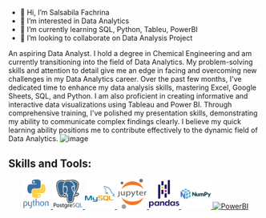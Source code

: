 - 👋 Hi, I’m Salsabila Fachrina
- 👀 I’m interested in Data Analytics
- 🌱 I’m currently learning SQL, Python, Tableu, PowerBI
- 💞️ I’m looking to collaborate on Data Analysis Project

An aspiring Data Analyst. I hold a degree in Chemical Engineering and am currently transitioning into the field of Data Analytics. My problem-solving skills and attention to detail give me an edge in facing and overcoming new challenges in my Data Analytics career. Over the past few months, I've dedicated time to enhance my data analysis skills, mastering Excel, Google Sheets, SQL, and Python. I am also proficient in creating informative and interactive data visualizations using Tableau and Power BI. Through comprehensive training, I've polished my presentation skills, demonstrating my ability to communicate complex findings clearly. I believe my quick learning ability positions me to contribute effectively to the dynamic field of Data Analytics. ![image](https://github.com/salsabilafcr/salsabilafcr/assets/144434242/792d67ff-1286-4b8b-9361-64bad6b01cc3)


## Skills and Tools: <div>
<p align="center">
  <a href="https://www.python.org/" target="_blank" rel="noreferrer"> <img src="https://github.com/devicons/devicon/blob/master/icons/python/python-original-wordmark.svg" title="Python" alt="Python" width="60" height="60"/> </a> 
  <a href="https://www.postgresql.org/" target="_blank" rel="noreferrer"> <img src="https://github.com/devicons/devicon/blob/master/icons/postgresql/postgresql-original-wordmark.svg" title="PostgreSQL" alt="PostgreSQL" width="60" height="60"/> </a> 
 <a href="https://www.mysql.com/" target="_blank" rel="noreferrer"> <img src="https://github.com/devicons/devicon/blob/master/icons/mysql/mysql-original-wordmark.svg" title="MySQL"  alt="MySQL" width="60" height="60"/> </a>
  <a href="https://jupyter.org/" target="_blank" rel="noreferrer"> <img src="https://github.com/devicons/devicon/blob/master/icons/jupyter/jupyter-original-wordmark.svg" title="Jupyter" alt="Jupyter" width="60" height="60"/> </a>
  <a href="https://pandas.pydata.org/" target="_blank" rel="noreferrer"> <img src="https://github.com/devicons/devicon/blob/master/icons/pandas/pandas-original-wordmark.svg" title="Pandas" alt="Pandas" width="60" height="60"/> </a>
  <a href="https://numpy.org/" target="_blank" rel="noreferrer"> <img src="https://github.com/devicons/devicon/blob/master/icons/numpy/numpy-original-wordmark.svg" title="Numpy" alt="Numpy" width="60" height="60"/> </a>
  <a href="https://www.microsoft.com/en-us/download/details.aspx?id=58494" target="_blank" rel="noreferrer"> <img src="https://github.com/microsoft/PowerBI-Icons/blob/main/PNG/Desktop.png" title="PowerBI" alt="PowerBI" width="60" height="60"/> </a>


<!---
salsabilafcr/salsabilafcr is a ✨ special ✨ repository because its `README.md` (this file) appears on your GitHub profile.
You can click the Preview link to take a look at your changes.
--->
